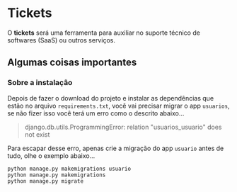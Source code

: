 # Tickets

O **tickets** será uma ferramenta para auxiliar no suporte técnico de softwares (SaaS) ou outros serviços.

## Algumas coisas importantes

### Sobre a instalação
Depois de fazer o download do projeto e instalar as dependências que estão no arquivo `requirements.txt`, você vai
precisar migrar o app `usuarios`, se não fizer isso você terá um erro
como o descrito abaixo... 

> django.db.utils.ProgrammingError: relation "usuarios_usuario" does not exist

Para escapar desse erro, apenas crie a migração do app `usuario` antes de tudo, olhe o exemplo abaixo...

`python manage.py makemigrations usuario`\
`python manage.py makemigrations`\
`python manage.py migrate`
